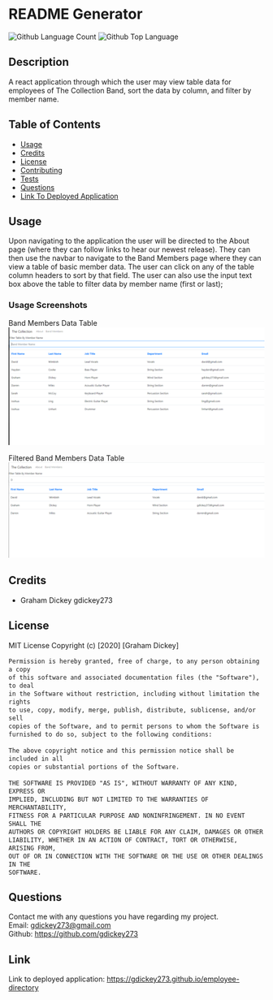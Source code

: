 # README Generator
  ![Github Language Count](https://img.shields.io/github/languages/count/gdickey273/employee-directory)
  ![Github Top Language](https://img.shields.io/github/languages/top/gdickey273/employee-directory)

  ## Description 
  A react application through which the user may view table data for employees of The Collection Band, sort the data by column, and filter by member name. 

  ## Table of Contents
  * [Usage](#usage)
  * [Credits](#credits)
  * [License](#license)
  * [Contributing](#contributing)
  * [Tests](#tests)
  * [Questions](#questions)
  * [Link To Deployed Application](#link)

  

  ## Usage
  
  Upon navigating to the application the user will be directed to the About page (where they can follow links to hear our newest release). They can then use the navbar to navigate to the Band Members page where they can view a table of basic member data. The user can click on any of the table column headers to sort by that field. The user can also use the input text box above the table to filter data by member name (first or last);

  ### Usage Screenshots  
  Band Members Data Table 
  ![Band Member Table ](public/assets/images/band-members.png)


  Filtered Band Members Data Table 
  ![Filtered Band Member Table ](public/assets/images/band-members-filtered.png)
  
  ## Credits 
  * Graham Dickey gdickey273
 

  ## License 
  MIT License 
  Copyright (c) [2020] [Graham Dickey]
    
    Permission is hereby granted, free of charge, to any person obtaining a copy
    of this software and associated documentation files (the "Software"), to deal
    in the Software without restriction, including without limitation the rights
    to use, copy, modify, merge, publish, distribute, sublicense, and/or sell
    copies of the Software, and to permit persons to whom the Software is
    furnished to do so, subject to the following conditions:
    
    The above copyright notice and this permission notice shall be included in all
    copies or substantial portions of the Software.
    
    THE SOFTWARE IS PROVIDED "AS IS", WITHOUT WARRANTY OF ANY KIND, EXPRESS OR
    IMPLIED, INCLUDING BUT NOT LIMITED TO THE WARRANTIES OF MERCHANTABILITY,
    FITNESS FOR A PARTICULAR PURPOSE AND NONINFRINGEMENT. IN NO EVENT SHALL THE
    AUTHORS OR COPYRIGHT HOLDERS BE LIABLE FOR ANY CLAIM, DAMAGES OR OTHER
    LIABILITY, WHETHER IN AN ACTION OF CONTRACT, TORT OR OTHERWISE, ARISING FROM,
    OUT OF OR IN CONNECTION WITH THE SOFTWARE OR THE USE OR OTHER DEALINGS IN THE
    SOFTWARE.


  ## Questions
  Contact me with any questions you have regarding my project.   
  Email: gdickey273@gmail.com  
  Github: https://github.com/gdickey273  


  ## Link
  Link to deployed application: https://gdickey273.github.io/employee-directory